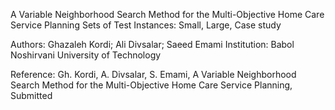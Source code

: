 A Variable Neighborhood Search Method for the Multi-Objective Home Care Service Planning
Sets of Test Instances: Small, Large, Case study

Authors: Ghazaleh Kordi; Ali Divsalar; Saeed Emami
Institution: Babol Noshirvani University of Technology

Reference: Gh. Kordi, A. Divsalar, S. Emami, A Variable Neighborhood Search Method for the Multi-Objective Home Care Service Planning, Submitted
